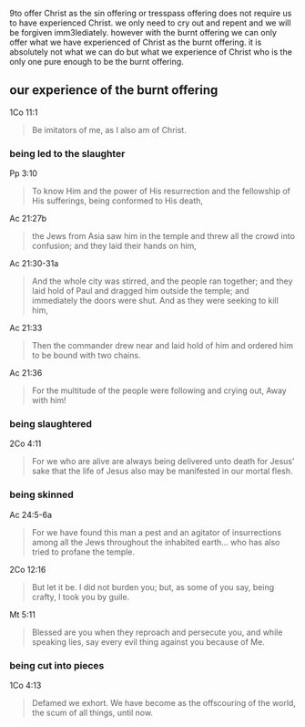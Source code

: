 9to offer Christ as the sin offering or tresspass offering does not require us
to have experienced Christ. we only need to cry out and repent and we will be
forgiven imm3lediately. however with the burnt offering we can only offer what we
have experienced of Christ as the burnt offering. it is absolutely not what we can
do but what we experience of Christ who is the only one pure enough to be the burnt
offering.

## our experience of the burnt offering

1Co 11:1
> Be imitators of me, as I also am of Christ.

### being led to the slaughter

Pp 3:10
> To know Him and the power of His resurrection and the fellowship of His sufferings, being conformed to His death,

Ac 21:27b
> the Jews from Asia saw him in the temple and threw all the crowd into confusion; and they laid their hands on him,

Ac 21:30-31a
> And the whole city was stirred, and the people ran together; and they laid hold of Paul and dragged him outside the temple; and immediately the doors were shut. And as they were seeking to kill him,

Ac 21:33
> Then the commander drew near and laid hold of him and ordered him to be bound with two chains.

Ac 21:36
> For the multitude of the people were following and crying out, Away with him!

### being slaughtered

2Co 4:11
> For we who are alive are always being delivered unto death for Jesus’ sake that the life of Jesus also may be manifested in our mortal flesh.

### being skinned

Ac 24:5-6a 
> For we have found this man a pest and an agitator of insurrections among all the Jews throughout the inhabited earth... who has also tried to profane the temple.

2Co 12:16
> But let it be. I did not burden you; but, as some of you say, being crafty, I took you by guile.

Mt 5:11
> Blessed are you when they reproach and persecute you, and while speaking lies, say every evil thing against you because of Me.

### being cut into pieces

1Co 4:13
> Defamed we exhort. We have become as the offscouring of the world, the scum of all things, until now.

